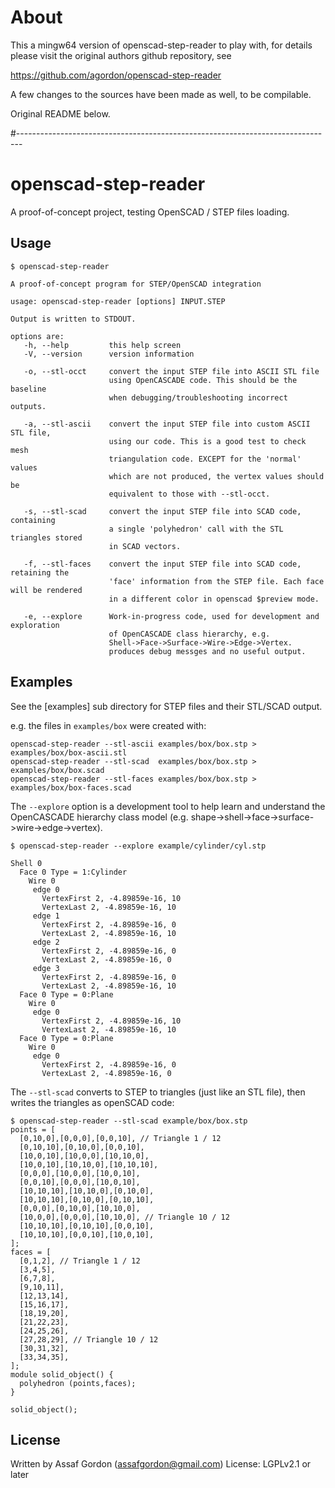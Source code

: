 # About

This a mingw64 version of openscad-step-reader to play with, for details please
visit the original authors github repository, see

 https://github.com/agordon/openscad-step-reader

A few changes to the sources have been made as well, to be compilable.

Original README below.

#-------------------------------------------------------------------------------


# openscad-step-reader

A proof-of-concept project, testing OpenSCAD / STEP files loading.

## Usage


    $ openscad-step-reader
    
    A proof-of-concept program for STEP/OpenSCAD integration
    
    usage: openscad-step-reader [options] INPUT.STEP
    
    Output is written to STDOUT.
    
    options are:
       -h, --help         this help screen
       -V, --version      version information
    
       -o, --stl-occt     convert the input STEP file into ASCII STL file
                          using OpenCASCADE code. This should be the baseline
                          when debugging/troubleshooting incorrect outputs.
    
       -a, --stl-ascii    convert the input STEP file into custom ASCII STL file,
                          using our code. This is a good test to check mesh
                          triangulation code. EXCEPT for the 'normal' values
                          which are not produced, the vertex values should be
                          equivalent to those with --stl-occt.
    
       -s, --stl-scad     convert the input STEP file into SCAD code, containing
                          a single 'polyhedron' call with the STL triangles stored
                          in SCAD vectors.
    
       -f, --stl-faces    convert the input STEP file into SCAD code, retaining the
                          'face' information from the STEP file. Each face will be rendered
                          in a different color in openscad $preview mode.
    
       -e, --explore      Work-in-progress code, used for development and exploration
                          of OpenCASCADE class hierarchy, e.g.
                          Shell->Face->Surface->Wire->Edge->Vertex.
                          produces debug messges and no useful output.


## Examples

See the [examples] sub directory for STEP files and their STL/SCAD output.

e.g. the files in `examples/box` were created with:

    openscad-step-reader --stl-ascii examples/box/box.stp > examples/box/box-ascii.stl
    openscad-step-reader --stl-scad  examples/box/box.stp > examples/box/box.scad
    openscad-step-reader --stl-faces examples/box/box.stp > examples/box/box-faces.scad


The `--explore` option is a development tool to help learn
and understand the OpenCASCADE hierarchy class model (e.g.
shape->shell->face->surface->wire->edge->vertex).

    $ openscad-step-reader --explore example/cylinder/cyl.stp

    Shell 0
      Face 0 Type = 1:Cylinder
        Wire 0
         edge 0
           VertexFirst 2, -4.89859e-16, 10
           VertexLast 2, -4.89859e-16, 10
         edge 1
           VertexFirst 2, -4.89859e-16, 0
           VertexLast 2, -4.89859e-16, 10
         edge 2
           VertexFirst 2, -4.89859e-16, 0
           VertexLast 2, -4.89859e-16, 0
         edge 3
           VertexFirst 2, -4.89859e-16, 0
           VertexLast 2, -4.89859e-16, 10
      Face 0 Type = 0:Plane
        Wire 0
         edge 0
           VertexFirst 2, -4.89859e-16, 10
           VertexLast 2, -4.89859e-16, 10
      Face 0 Type = 0:Plane
        Wire 0
         edge 0
           VertexFirst 2, -4.89859e-16, 0
           VertexLast 2, -4.89859e-16, 0


The `--stl-scad` converts to STEP to triangles (just like an STL file),
then writes the triangles as openSCAD code:

    $ openscad-step-reader --stl-scad example/box/box.stp
    points = [
      [0,10,0],[0,0,0],[0,0,10], // Triangle 1 / 12
      [0,10,10],[0,10,0],[0,0,10],
      [10,0,10],[10,0,0],[10,10,0],
      [10,0,10],[10,10,0],[10,10,10],
      [0,0,0],[10,0,0],[10,0,10],
      [0,0,10],[0,0,0],[10,0,10],
      [10,10,10],[10,10,0],[0,10,0],
      [10,10,10],[0,10,0],[0,10,10],
      [0,0,0],[0,10,0],[10,10,0],
      [10,0,0],[0,0,0],[10,10,0], // Triangle 10 / 12
      [10,10,10],[0,10,10],[0,0,10],
      [10,10,10],[0,0,10],[10,0,10],
    ];
    faces = [
      [0,1,2], // Triangle 1 / 12
      [3,4,5],
      [6,7,8],
      [9,10,11],
      [12,13,14],
      [15,16,17],
      [18,19,20],
      [21,22,23],
      [24,25,26],
      [27,28,29], // Triangle 10 / 12
      [30,31,32],
      [33,34,35],
    ];
    module solid_object() {
      polyhedron (points,faces);
    }

    solid_object();


## License

Written by Assaf Gordon (assafgordon@gmail.com)
License: LGPLv2.1 or later

